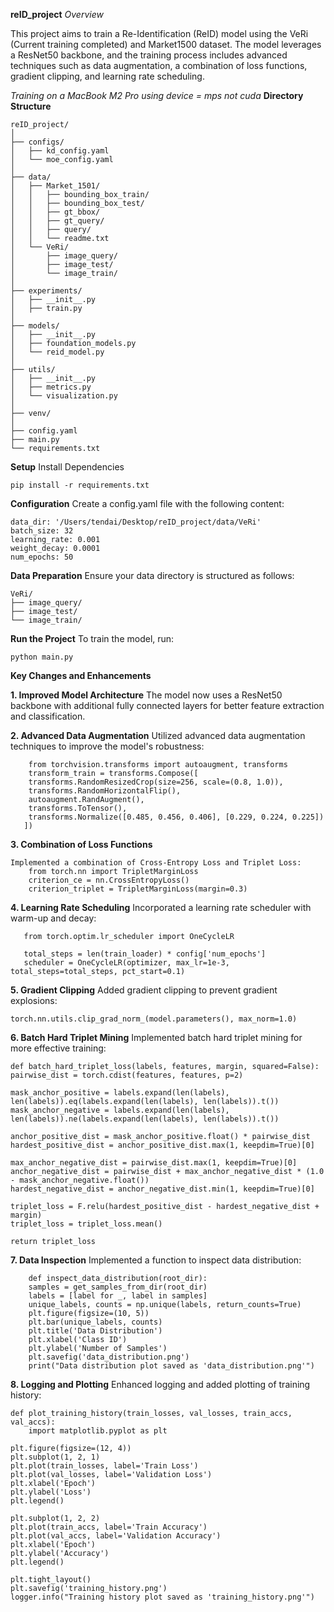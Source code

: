 **reID_project**
*Overview*

This project aims to train a Re-Identification (ReID) model using the VeRi (Current training completed)  and Market1500 dataset. 
The model leverages a ResNet50 backbone, and the training process includes advanced techniques such as data augmentation, a combination of loss functions, gradient clipping, and learning rate scheduling.

*Training on a MacBook M2 Pro using device = mps not cuda*
**Directory Structure**


    reID_project/
    │
    ├── configs/
    │   ├── kd_config.yaml
    │   └── moe_config.yaml
    │
    ├── data/
    │   ├── Market_1501/
    │   │   ├── bounding_box_train/
    │   │   ├── bounding_box_test/
    │   │   ├── gt_bbox/
    │   │   ├── gt_query/
    │   │   ├── query/
    │   │   └── readme.txt
    │   └── VeRi/
    │       ├── image_query/
    │       ├── image_test/
    │       └── image_train/
    │
    ├── experiments/
    │   ├── __init__.py
    │   ├── train.py
    │
    ├── models/
    │   ├── __init__.py
    │   ├── foundation_models.py
    │   └── reid_model.py
    │
    ├── utils/
    │   ├── __init__.py
    │   ├── metrics.py
    │   └── visualization.py
    │
    ├── venv/
    │
    ├── config.yaml
    ├── main.py
    └── requirements.txt

**Setup**
Install Dependencies

    pip install -r requirements.txt

**Configuration**
Create a config.yaml file with the following content:

    data_dir: '/Users/tendai/Desktop/reID_project/data/VeRi'
    batch_size: 32
    learning_rate: 0.001
    weight_decay: 0.0001
    num_epochs: 50

**Data Preparation**
Ensure your data directory is structured as follows:

    VeRi/
    ├── image_query/
    ├── image_test/
    └── image_train/

**Run the Project**
To train the model, run:


    python main.py

**Key Changes and Enhancements**

**1. Improved Model Architecture**
The model now uses a ResNet50 backbone with additional fully connected layers for better feature extraction and classification.

**2. Advanced Data Augmentation**
Utilized advanced data augmentation techniques to improve the model's robustness:


        from torchvision.transforms import autoaugment, transforms
        transform_train = transforms.Compose([
        transforms.RandomResizedCrop(size=256, scale=(0.8, 1.0)),
        transforms.RandomHorizontalFlip(),
        autoaugment.RandAugment(),
        transforms.ToTensor(),
        transforms.Normalize([0.485, 0.456, 0.406], [0.229, 0.224, 0.225])
       ])

**3. Combination of Loss Functions**

    Implemented a combination of Cross-Entropy Loss and Triplet Loss:
        from torch.nn import TripletMarginLoss
        criterion_ce = nn.CrossEntropyLoss()
        criterion_triplet = TripletMarginLoss(margin=0.3)

**4. Learning Rate Scheduling**
Incorporated a learning rate scheduler with warm-up and decay:


       from torch.optim.lr_scheduler import OneCycleLR
    
       total_steps = len(train_loader) * config['num_epochs']
       scheduler = OneCycleLR(optimizer, max_lr=1e-3, total_steps=total_steps, pct_start=0.1)

**5. Gradient Clipping**
Added gradient clipping to prevent gradient explosions:

    torch.nn.utils.clip_grad_norm_(model.parameters(), max_norm=1.0)
**6. Batch Hard Triplet Mining**
Implemented batch hard triplet mining for more effective training:


    def batch_hard_triplet_loss(labels, features, margin, squared=False):
    pairwise_dist = torch.cdist(features, features, p=2)
    
    mask_anchor_positive = labels.expand(len(labels), len(labels)).eq(labels.expand(len(labels), len(labels)).t())
    mask_anchor_negative = labels.expand(len(labels), len(labels)).ne(labels.expand(len(labels), len(labels)).t())
    
    anchor_positive_dist = mask_anchor_positive.float() * pairwise_dist
    hardest_positive_dist = anchor_positive_dist.max(1, keepdim=True)[0]
    
    max_anchor_negative_dist = pairwise_dist.max(1, keepdim=True)[0]
    anchor_negative_dist = pairwise_dist + max_anchor_negative_dist * (1.0 - mask_anchor_negative.float())
    hardest_negative_dist = anchor_negative_dist.min(1, keepdim=True)[0]
    
    triplet_loss = F.relu(hardest_positive_dist - hardest_negative_dist + margin)
    triplet_loss = triplet_loss.mean()
    
    return triplet_loss
**7. Data Inspection**
Implemented a function to inspect data distribution:


        def inspect_data_distribution(root_dir):
        samples = get_samples_from_dir(root_dir)
        labels = [label for _, label in samples]
        unique_labels, counts = np.unique(labels, return_counts=True)
        plt.figure(figsize=(10, 5))
        plt.bar(unique_labels, counts)
        plt.title('Data Distribution')
        plt.xlabel('Class ID')
        plt.ylabel('Number of Samples')
        plt.savefig('data_distribution.png')
        print("Data distribution plot saved as 'data_distribution.png'")

**8. **Logging and Plotting****
Enhanced logging and added plotting of training history:

    def plot_training_history(train_losses, val_losses, train_accs, val_accs):
        import matplotlib.pyplot as plt

    plt.figure(figsize=(12, 4))
    plt.subplot(1, 2, 1)
    plt.plot(train_losses, label='Train Loss')
    plt.plot(val_losses, label='Validation Loss')
    plt.xlabel('Epoch')
    plt.ylabel('Loss')
    plt.legend()

    plt.subplot(1, 2, 2)
    plt.plot(train_accs, label='Train Accuracy')
    plt.plot(val_accs, label='Validation Accuracy')
    plt.xlabel('Epoch')
    plt.ylabel('Accuracy')
    plt.legend()

    plt.tight_layout()
    plt.savefig('training_history.png')
    logger.info("Training history plot saved as 'training_history.png'")
